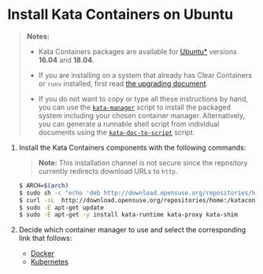 # Install Kata Containers on Ubuntu

> **Notes:**
>
> - Kata Containers packages are available for [Ubuntu\*](https://www.ubuntu.com)
>   versions **16.04** and **18.04**.
>
> - If you are installing on a system that already has Clear Containers or `runv` installed,
>   first read [the upgrading document](../Upgrading.md).
>
> - If you do not want to copy or type all these instructions by hand, you can use the
>   [`kata-manager`](https://github.com/kata-containers/tests/blob/master/cmd/kata-manager/kata-manager.sh)
>   script to install the packaged system including your chosen container
>   manager. Alternatively, you can generate a runnable shell script from
>   individual documents using the
>   [`kata-doc-to-script`](https://github.com/kata-containers/tests/blob/master/.ci/kata-doc-to-script.sh) script.

1. Install the Kata Containers components with the following commands:

   > **Note:** This installation channel is not secure since the repository currently
   > redirects download URLs to `http`.

   ```bash
   $ ARCH=$(arch)
   $ sudo sh -c "echo 'deb http://download.opensuse.org/repositories/home:/katacontainers:/releases:/${ARCH}:/master/xUbuntu_$(lsb_release -rs)/ /' > /etc/apt/sources.list.d/kata-containers.list"
   $ curl -sL  http://download.opensuse.org/repositories/home:/katacontainers:/releases:/${ARCH}:/master/xUbuntu_$(lsb_release -rs)/Release.key | sudo apt-key add -
   $ sudo -E apt-get update
   $ sudo -E apt-get -y install kata-runtime kata-proxy kata-shim
   ```

2. Decide which container manager to use and select the corresponding link that follows:

   - [Docker](docker/ubuntu-docker-install.md)
   - [Kubernetes](https://github.com/kata-containers/documentation/blob/master/Developer-Guide.md#run-kata-containers-with-kubernetes)
